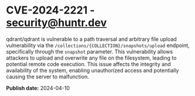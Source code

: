 # CVE-2024-2221 - security@huntr.dev

qdrant/qdrant is vulnerable to a path traversal and arbitrary file upload vulnerability via the `/collections/{COLLECTION}/snapshots/upload` endpoint, specifically through the `snapshot` parameter. This vulnerability allows attackers to upload and overwrite any file on the filesystem, leading to potential remote code execution. This issue affects the integrity and availability of the system, enabling unauthorized access and potentially causing the server to malfunction.

**Publish date:** 2024-04-10

